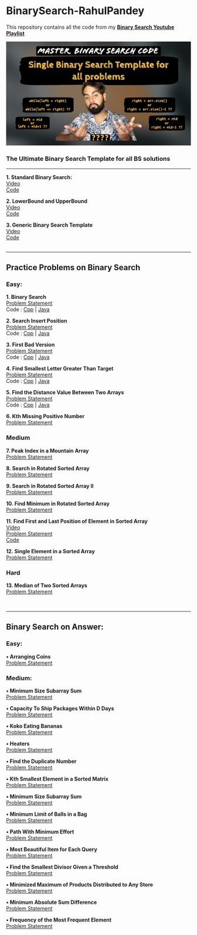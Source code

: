# BinarySearch-RahulPandey
This repository contains all the code from my __[Binary Search Youtube Playlist](https://www.youtube.com/playlist?list=PL-XOF8kAzhAVdv65Oi3o-VNjXzcQzVJwL)__

![Ultimate Generic Binary Search Template](https://github.com/rahularity/BinarySearch-RahulPandey/blob/main/Generic%20Binary%20Search%20Template/Generic-BinarySearch-Template.png)
### The Ultimate Binary Search Template for all BS solutions
---
__1. Standard Binary Search:__<br>
[Video](https://youtu.be/ZxYuNSLo5Gg)<br>
[Code](https://github.com/rahularity/BinarySearch-RahulPandey/blob/main/Generic%20Binary%20Search%20Template/Standard%20Binary%20Search.cpp)

__2. LowerBound and UpperBound__<br>
[Video](https://youtu.be/kXu6sSMnL6A)<br>
[Code](https://github.com/rahularity/BinarySearch-RahulPandey/blob/main/Generic%20Binary%20Search%20Template/Lower%20and%20Upper%20Bound.cpp)

__3. Generic Binary Search Template__<br>
[Video](https://youtu.be/o3u-_gEUAVk)<br>
[Code](https://github.com/rahularity/BinarySearch-RahulPandey/blob/main/Generic%20Binary%20Search%20Template/Generic%20BS%20Template.cpp)<br><br>

---
## Practice Problems on Binary Search

### Easy:
__1. Binary Search__<br>
[Problem Statement](https://leetcode.com/problems/binary-search/)<br>
Code : [Cpp](https://github.com/rahularity/BinarySearch-RahulPandey/blob/main/Practice%20Problems/Problem%201%3A%20Binary%20Search.cpp) | [Java]()

__2. Search Insert Position__<br>
[Problem Statement](https://leetcode.com/problems/search-insert-position/)<br>
Code : [Cpp](https://github.com/rahularity/BinarySearch-RahulPandey/blob/main/Practice%20Problems/cpp/2.%20Search%20Insert%20Position.cpp) | [Java]()

__3. First Bad Version__<br>
[Problem Statement](https://leetcode.com/problems/first-bad-version/description/)<br>
Code : [Cpp](https://github.com/rahularity/BinarySearch-RahulPandey/blob/main/Practice%20Problems/cpp/3.%20First%20Bad%20Version.cpp) | [Java]()

__4. Find Smallest Letter Greater Than Target__<br>
[Problem Statement](https://leetcode.com/problems/find-smallest-letter-greater-than-target/description/)<br>
Code : [Cpp](https://github.com/rahularity/BinarySearch-RahulPandey/blob/main/Practice%20Problems/cpp/4.%20Find%20smallest%20element%20greater%20than%20target.cpp) | [Java]()

__5. Find the Distance Value Between Two Arrays__<br>
[Problem Statement](https://leetcode.com/problems/find-the-distance-value-between-two-arrays/description/)<br>
Code : [Cpp](https://github.com/rahularity/BinarySearch-RahulPandey/blob/main/Practice%20Problems/cpp/5.%20Find%20the%20Distance%20Value%20Between%20Two%20Arrays.cpp) | [Java]()

__6. Kth Missing Positive Number__<br>
[Problem Statement](https://leetcode.com/problems/kth-missing-positive-number/description/)<br>

### Medium
__7. Peak Index in a Mountain Array__<br>
[Problem Statement](https://leetcode.com/problems/peak-index-in-a-mountain-array/description/)<br>

__8. Search in Rotated Sorted Array__<br>
[Problem Statement](https://leetcode.com/problems/search-in-rotated-sorted-array/description/)

__9. Search in Rotated Sorted Array II__<br>
[Problem Statement](https://leetcode.com/problems/search-in-rotated-sorted-array-ii/description/)

__10. Find Minimum in Rotated Sorted Array__<br>
[Problem Statement](https://leetcode.com/problems/find-minimum-in-rotated-sorted-array/description/)

__11. Find First and Last Position of Element in Sorted Array__<br>
[Video](https://youtu.be/LsVgsor5tZ0)<br>
[Problem Statement](https://leetcode.com/problems/find-first-and-last-position-of-element-in-sorted-array/)<br>
[Code](https://github.com/rahularity/BinarySearch-RahulPandey/blob/main/Problem1:%20First%20and%20Last%20Index%20of%20an%20element%20in%20sorted%20array.cpp)<br>

__12. Single Element in a Sorted Array__<br>
[Problem Statement](https://leetcode.com/problems/single-element-in-a-sorted-array/)

### Hard<br>
__13. Median of Two Sorted Arrays__<br> 
[Problem Statement](https://leetcode.com/problems/median-of-two-sorted-arrays/)

<br>

---

## Binary Search on Answer:
### Easy: <br>

__• Arranging Coins__<br>
[Problem Statement](https://leetcode.com/problems/arranging-coins/)


### Medium:
__• Minimum Size Subarray Sum__<br>
[Problem Statement](https://leetcode.com/problems/minimum-size-subarray-sum/) <br>

__• Capacity To Ship Packages Within D Days__<br> 
[Problem Statement](https://leetcode.com/problems/capacity-to-ship-packages-within-d-days/) <br>

__• Koko Eating Bananas__<br> 
[Problem Statement](https://leetcode.com/problems/koko-eating-bananas/) <br>

__• Heaters__<br> 
[Problem Statement](https://leetcode.com/problems/heaters/) <br>

__• Find the Duplicate Number__<br> 
[Problem Statement](https://leetcode.com/problems/find-the-duplicate-number/) <br>

__• Kth Smallest Element in a Sorted Matrix__<br>
[Problem Statement](https://leetcode.com/problems/kth-smallest-element-in-a-sorted-matrix/) <br>

__• Minimum Size Subarray Sum__<br> 
[Problem Statement](https://leetcode.com/problems/minimum-size-subarray-sum/) <br>

__• Minimum Limit of Balls in a Bag__<br> 
[Problem Statement](https://leetcode.com/problems/minimum-limit-of-balls-in-a-bag/) <br>

__• Path With Minimum Effort__<br> 
[Problem Statement](https://leetcode.com/problems/path-with-minimum-effort/) <br>

__• Most Beautiful Item for Each Query__<br> 
[Problem Statement](https://leetcode.com/problems/most-beautiful-item-for-each-query/) <br>

__• Find the Smallest Divisor Given a Threshold__<br> 
[Problem Statement](https://leetcode.com/problems/find-the-smallest-divisor-given-a-threshold/) <br>

__• Minimized Maximum of Products Distributed to Any Store__<br> 
[Problem Statement](https://leetcode.com/problems/minimized-maximum-of-products-distributed-to-any-store/) <br>

__• Minimum Absolute Sum Difference__<br> 
[Problem Statement](https://leetcode.com/problems/minimum-absolute-sum-difference/) <br>

__• Frequency of the Most Frequent Element__<br> 
[Problem Statement](https://leetcode.com/problems/frequency-of-the-most-frequent-element/) <br>
